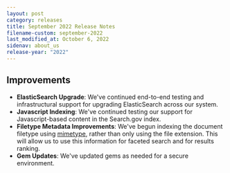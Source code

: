 ```yaml
---
layout: post
category: releases
title: September 2022 Release Notes
filename-custom: september-2022
last_modified_at: October 6, 2022
sidenav: about_us
release-year: "2022"
---
```

## Improvements

* **ElasticSearch Upgrade**: We've continued end-to-end testing and infrastructural support for upgrading ElasticSearch across our system.
* **Javascript Indexing**: We've continued testing our support for Javascript-based content in the Search.gov index.
* **Filetype Metadata Improvements**: We've begun indexing the document filetype using [mimetype](https://developer.mozilla.org/en-US/docs/Web/HTTP/Basics_of_HTTP/MIME_types), rather than only using the file extension. This will allow us to use this information for faceted search and for results ranking.
* **Gem Updates**: We've updated gems as needed for a secure environment.
